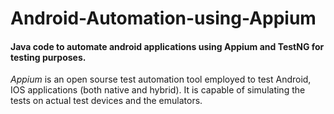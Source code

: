 # Android-Automation-using-Appium
#### Java code to automate android applications using Appium and TestNG for testing purposes.

*Appium* is an open sourse test automation tool employed to test Android, IOS applications (both native and hybrid). It is capable of simulating the tests on actual test devices and the emulators. 

